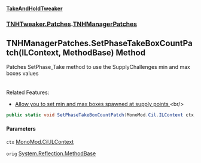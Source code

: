 #### [TakeAndHoldTweaker](index.md 'index')
### [TNHTweaker.Patches](TNHTweaker.Patches.md 'TNHTweaker.Patches').[TNHManagerPatches](TNHTweaker.Patches.TNHManagerPatches.md 'TNHTweaker.Patches.TNHManagerPatches')

## TNHManagerPatches.SetPhaseTakeBoxCountPatch(ILContext, MethodBase) Method

Patches SetPhase_Take method to use the SupplyChallenges min and max boxes values <br/><br/>  
Related Features: <br/>  
- [ Allow you to set min and max boxes spawned at supply points ](https://github.com/devyndamonster/TakeAndHoldTweaker/issues/106 'https://github.com/devyndamonster/TakeAndHoldTweaker/issues/106')<br/>

```csharp
public static void SetPhaseTakeBoxCountPatch(MonoMod.Cil.ILContext ctx, System.Reflection.MethodBase orig);
```
#### Parameters

<a name='TNHTweaker.Patches.TNHManagerPatches.SetPhaseTakeBoxCountPatch(MonoMod.Cil.ILContext,System.Reflection.MethodBase).ctx'></a>

`ctx` [MonoMod.Cil.ILContext](https://docs.microsoft.com/en-us/dotnet/api/MonoMod.Cil.ILContext 'MonoMod.Cil.ILContext')

<a name='TNHTweaker.Patches.TNHManagerPatches.SetPhaseTakeBoxCountPatch(MonoMod.Cil.ILContext,System.Reflection.MethodBase).orig'></a>

`orig` [System.Reflection.MethodBase](https://docs.microsoft.com/en-us/dotnet/api/System.Reflection.MethodBase 'System.Reflection.MethodBase')